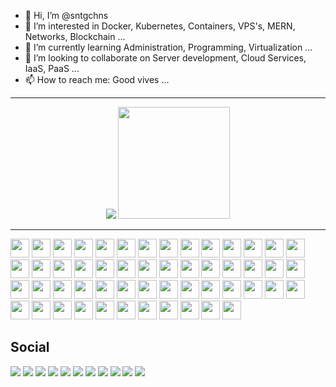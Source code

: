 - 👋 Hi, I’m @sntgchns
- 👀 I’m interested in Docker, Kubernetes, Containers, VPS's, MERN, Networks, Blockchain ...
- 🌱 I’m currently learning Administration, Programming, Virtualization ...
- 💞️ I’m looking to collaborate on Server development, Cloud Services, IaaS, PaaS ...
- 📫 How to reach me: Good vives ...
<hr>
<p align="center">
<img src="https://github-readme-stats.vercel.app/api?username=sntgchns&show_icons=true&theme=github_dark&hide=stars&line_height=27" />
<img src="https://github-readme-stats.vercel.app/api/top-langs/?username=sntgchns&theme=github_dark&langs_count=8" style="height:179px;" />
</p>
<!--<div>
<img height="24" width="24" src="https://cdn.jsdelivr.net/npm/simple-icons@v6/icons/html5.svg" />
<img height="24" width="24" src="https://cdn.jsdelivr.net/npm/simple-icons@v6/icons/css3.svg" />
<img height="24" width="24" src="https://cdn.jsdelivr.net/npm/simple-icons@v6/icons/javascript.svg" />
<img height="24" width="24" src="https://cdn.jsdelivr.net/npm/simple-icons@v6/icons/nodedotjs.svg" />
<img height="24" width="24" src="https://cdn.jsdelivr.net/npm/simple-icons@v6/icons/bootstrap.svg" />
<img height="24" width="24" src="https://cdn.jsdelivr.net/npm/simple-icons@v6/icons/jquery.svg" />
<img height="24" width="24" src="https://cdn.jsdelivr.net/npm/simple-icons@v6/icons/vuedotjs.svg" />
<img height="24" width="24" src="https://cdn.jsdelivr.net/npm/simple-icons@v6/icons/react.svg" />
<img height="24" width="24" src="https://cdn.jsdelivr.net/npm/simple-icons@v6/icons/python.svg" />
<img height="24" width="24" src="https://cdn.jsdelivr.net/npm/simple-icons@v6/icons/flask.svg" />
<img height="24" width="24" src="https://cdn.jsdelivr.net/npm/simple-icons@v6/icons/php.svg" />
<img height="24" width="24" src="https://cdn.jsdelivr.net/npm/simple-icons@v6/icons/cplusplus.svg" />
<img height="24" width="24" src="https://cdn.jsdelivr.net/npm/simple-icons@v6/icons/notepadplusplus.svg" />
<img height="24" width="24" src="https://cdn.jsdelivr.net/npm/simple-icons@v6/icons/visualstudiocode.svg" />
<img height="24" width="24" src="https://cdn.jsdelivr.net/npm/simple-icons@v6/icons/windowsterminal.svg" />
<img height="24" width="24" src="https://cdn.jsdelivr.net/npm/simple-icons@v6/icons/codepen.svg" />
<img height="24" width="24" src="https://cdn.jsdelivr.net/npm/simple-icons@v6/icons/fontawesome.svg" />
<img height="24" width="24" src="https://cdn.jsdelivr.net/npm/simple-icons@v6/icons/docker.svg" />
<img height="24" width="24" src="https://cdn.jsdelivr.net/npm/simple-icons@v6/icons/apache.svg" />
<img height="24" width="24" src="https://cdn.jsdelivr.net/npm/simple-icons@v6/icons/nginx.svg" />
<img height="24" width="24" src="https://cdn.jsdelivr.net/npm/simple-icons@v6/icons/openssl.svg" />
<img height="24" width="24" src="https://cdn.jsdelivr.net/npm/simple-icons@v6/icons/mysql.svg" />
<img height="24" width="24" src="https://cdn.jsdelivr.net/npm/simple-icons@v6/icons/phpmyadmin.svg" />
<img height="24" width="24" src="https://cdn.jsdelivr.net/npm/simple-icons@v6/icons/github.svg" />
<img height="24" width="24" src="https://cdn.jsdelivr.net/npm/simple-icons@v6/icons/godaddy.svg" />
<img height="24" width="24" src="https://cdn.jsdelivr.net/npm/simple-icons@v6/icons/adobephotoshop.svg" />
<img height="24" width="24" src="https://cdn.jsdelivr.net/npm/simple-icons@v6/icons/kubernetes.svg" />
<img height="24" width="24" src="https://cdn.jsdelivr.net/npm/simple-icons@v6/icons/mongodb.svg" />
<img height="24" width="24" src="https://cdn.jsdelivr.net/npm/simple-icons@v6/icons/mariadb.svg" />
<img height="24" width="24" src="https://cdn.jsdelivr.net/npm/simple-icons@v6/icons/serverless.svg" />
<img height="24" width="24" src="https://cdn.jsdelivr.net/npm/simple-icons@v6/icons/wireshark.svg" />
<img height="24" width="24" src="https://cdn.jsdelivr.net/npm/simple-icons@v6/icons/stackoverflow.svg" />
<img height="24" width="24" src="https://cdn.jsdelivr.net/npm/simple-icons@v6/icons/windows.svg" />
<img height="24" width="24" src="https://cdn.jsdelivr.net/npm/simple-icons@v6/icons/pihole.svg" />
<img height="24" width="24" src="https://cdn.jsdelivr.net/npm/simple-icons@v6/icons/ubuntu.svg" />
<img height="24" width="24" src="https://cdn.jsdelivr.net/npm/simple-icons@v6/icons/debian.svg" />
<img height="24" width="24" src="https://cdn.jsdelivr.net/npm/simple-icons@v6/icons/kalilinux.svg" />
<img height="24" width="24" src="https://cdn.jsdelivr.net/npm/simple-icons@v6/icons/linux.svg" />
<img height="24" width="24" src="https://cdn.jsdelivr.net/npm/simple-icons@v6/icons/android.svg" />
<img height="24" width="24" src="https://cdn.jsdelivr.net/npm/simple-icons@v6/icons/microsoftoffice.svg" />
<img height="24" width="24" src="https://cdn.jsdelivr.net/npm/simple-icons@v6/icons/microsoftedge.svg" />
<img height="24" width="24" src="https://cdn.jsdelivr.net/npm/simple-icons@v6/icons/google.svg" />
<img height="24" width="24" src="https://cdn.jsdelivr.net/npm/simple-icons@v6/icons/googleanalytics.svg" />
<img height="24" width="24" src="https://cdn.jsdelivr.net/npm/simple-icons@v6/icons/googleads.svg" />
<img height="24" width="24" src="https://cdn.jsdelivr.net/npm/simple-icons@v6/icons/sketchup.svg" />
<img height="24" width="24" src="https://cdn.jsdelivr.net/npm/simple-icons@v6/icons/blockchaindotcom.svg" />
<img height="24" width="24" src="https://cdn.jsdelivr.net/npm/simple-icons@v6/icons/hyperledger.svg" />
<img height="24" width="24" src="https://cdn.jsdelivr.net/npm/simple-icons@v6/icons/bitcoin.svg" />
<img height="24" width="24" src="https://cdn.jsdelivr.net/npm/simple-icons@v6/icons/ethereum.svg" />
<img height="24" width="24" src="https://cdn.jsdelivr.net/npm/simple-icons@v6/icons/tether.svg" />
<img height="24" width="24" src="https://cdn.jsdelivr.net/npm/simple-icons@v6/icons/intel.svg" />
<img height="24" width="24" src="https://cdn.jsdelivr.net/npm/simple-icons@v6/icons/instagram.svg" />
<img height="24" width="24" src="https://cdn.jsdelivr.net/npm/simple-icons@v6/icons/facebook.svg" />
<img height="24" width="24" src="https://cdn.jsdelivr.net/npm/simple-icons@v6/icons/whatsapp.svg" />
<img height="24" width="24" src="https://cdn.jsdelivr.net/npm/simple-icons@v6/icons/telegram.svg" />
<img height="24" width="24" src="https://cdn.jsdelivr.net/npm/simple-icons@v6/icons/twitter.svg" />
<img height="24" width="24" src="https://cdn.jsdelivr.net/npm/simple-icons@v6/icons/youtube.svg" />
<img height="24" width="24" src="https://cdn.jsdelivr.net/npm/simple-icons@v6/icons/youtubemusic.svg" />
</div>-->
<hr>
<div>
<img height="30" src="https://img.shields.io/badge/-HTML5-0d1117?logo=html5&logoColor=E34F26&style=flat-square" />
<img height="30" src="https://img.shields.io/badge/-CSS3-0d1117?logo=css3&logoColor=1572B6&style=flat-square" />
<img height="30" src="https://img.shields.io/badge/-JavaScript-0d1117?logo=javascript&logoColor=F7DF1E&style=flat-square" />
<img height="30" src="https://img.shields.io/badge/-NodeJS-0d1117?logo=nodedotjs&logoColor=339933&style=flat-square" />
<img height="30" src="https://img.shields.io/badge/-Bootstrap-0d1117?logo=bootstrap&logoColor=7952B3&style=flat-square" />
<img height="30" src="https://img.shields.io/badge/-jQuery-0d1117?logo=jquery&logoColor=0769AD&style=flat-square" />
<img height="30" src="https://img.shields.io/badge/-Vue.js-0d1117?logo=vuedotjs&logoColor=4FC08D&style=flat-square" />
<img height="30" src="https://img.shields.io/badge/-ReactJS-0d1117?logo=react&logoColor=61DAFB&style=flat-square" />
<img height="30" src="https://img.shields.io/badge/-Python-0d1117?logo=python&logoColor=3776AB&style=flat-square" />
<img height="30" src="https://img.shields.io/badge/-Flask-0d1117?logo=flask&logoColor=000000&style=flat-square" />
<img height="30" src="https://img.shields.io/badge/-PHP-0d1117?logo=php&logoColor=777BB4&style=flat-square" />
<img height="30" src="https://img.shields.io/badge/-C++-0d1117?logo=cplusplus&logoColor=00599C&style=flat-square" />
<img height="30" src="https://img.shields.io/badge/-Notepad++-0d1117?logo=notepadplusplus&logoColor=90E59A&style=flat-square" />
<img height="30" src="https://img.shields.io/badge/-VSCode-0d1117?logo=visualstudiocode&logoColor=007ACC&style=flat-square" />
<img height="30" src="https://img.shields.io/badge/-Windows%20Terminal-0d1117?logo=windowsterminal&logoColor=4D4D4D&style=flat-square" />
<img height="30" src="https://img.shields.io/badge/-HyperV-0d1117?logo=microsoft&logoColor=5E5E5E&style=flat-square" />
<img height="30" src="https://img.shields.io/badge/-CodePen-0d1117?logo=codepen&logoColor=000000&style=flat-square" />
<img height="30" src="https://img.shields.io/badge/-GitHub-0d1117?logo=github&logoColor=181717&style=flat-square" />
<img height="30" src="https://img.shields.io/badge/-Font%20Awesome-0d1117?logo=fontawesome&logoColor=339AF0&style=flat-square" />
<img height="30" src="https://img.shields.io/badge/-Docker-0d1117?logo=docker&logoColor=2496ED&style=flat-square" />
<img height="30" src="https://img.shields.io/badge/-Apache-0d1117?logo=apache&logoColor=D22128&style=flat-square" />
<img height="30" src="https://img.shields.io/badge/-NGINX-0d1117?logo=nginx&logoColor=009639&style=flat-square" />
<img height="30" src="https://img.shields.io/badge/-Let’s%20Encrypt-0d1117?logo=letsencrypt&logoColor=003A70&style=flat-square" />
<img height="30" src="https://img.shields.io/badge/-OpenSSL-0d1117?logo=openssl&logoColor=721412&style=flat-square" />
<img height="30" src="https://img.shields.io/badge/-MySQL-0d1117?logo=mysql&logoColor=4479A1&style=flat-square" />
<img height="30" src="https://img.shields.io/badge/-phpMyAdmin-0d1117?logo=phpmyadmin&logoColor=6C78AF&style=flat-square" />
<img height="30" src="https://img.shields.io/badge/-GoDaddy-0d1117?logo=godaddy&logoColor=1BDBDB&style=flat-square" />
<img height="30" src="https://img.shields.io/badge/-Photoshop-0d1117?logo=adobephotoshop&logoColor=31A8FF&style=flat-square" />
<img height="30" src="https://img.shields.io/badge/-Kubernetes-0d1117?logo=kubernetes&logoColor=326CE5&style=flat-square" />
<img height="30" src="https://img.shields.io/badge/-MongoDB-0d1117?logo=mongodb&logoColor=47A248A&style=flat-square" />
<img height="30" src="https://img.shields.io/badge/-MariaDB-0d1117?logo=mariadb&logoColor=003545&style=flat-square" />
<img height="30" src="https://img.shields.io/badge/-Serverless-0d1117?logo=serverless&logoColor=FD5750&style=flat-square" />
<img height="30" src="https://img.shields.io/badge/-Wireshark-0d1117?logo=wireshark&logoColor=1679A7&style=flat-square" />
<img height="30" src="https://img.shields.io/badge/-Stack%20Overflow-0d1117?logo=stackoverflow&logoColor=F58025&style=flat-square" />
<img height="30" src="https://img.shields.io/badge/-Windows-0d1117?logo=windows&logoColor=0078D6&style=flat-square" />
<img height="30" src="https://img.shields.io/badge/-Pihole-0d1117?logo=pihole&logoColor=96060C&style=flat-square" />
<img height="30" src="https://img.shields.io/badge/-Ubuntu-0d1117?logo=ubuntu&logoColor=E95420&style=flat-square" />
<img height="30" src="https://img.shields.io/badge/-Debian-0d1117?logo=debian&logoColor=A81D33&style=flat-square" />
<img height="30" src="https://img.shields.io/badge/-Kali%20Linux-0d1117?logo=kalilinux&logoColor=557C94&style=flat-square" />
<img height="30" src="https://img.shields.io/badge/-Linux-0d1117?logo=linux&logoColor=FCC624&style=flat-square" />
<img height="30" src="https://img.shields.io/badge/-Android-0d1117?logo=android&logoColor=3DDC84&style=flat-square" />
<img height="30" src="https://img.shields.io/badge/-Microsoft%20Office-0d1117?logo=microsoftoffice&logoColor=D83B01&style=flat-square" />
<img height="30" src="https://img.shields.io/badge/-Microsoft%20Edge-0d1117?logo=microsoftedge&logoColor=0078D7&style=flat-square" />
<img height="30" src="https://img.shields.io/badge/-Google-0d1117?logo=google&logoColor=4285F4&style=flat-square" />
<img height="30" src="https://img.shields.io/badge/-Google%20Analytics-0d1117?logo=googleanalytics&logoColor=E37400&style=flat-square" />
<img height="30" src="https://img.shields.io/badge/-Google%20Ads-0d1117?logo=googleads&logoColor=4285F4&style=flat-square" />
<img height="30" src="https://img.shields.io/badge/-Google%20My%20Business-0d1117?logo=googlemybusiness&logoColor=4285F4&style=flat-square" />
<img height="30" src="https://img.shields.io/badge/-SketchUp-0d1117?logo=sketchup&logoColor=005F9E&style=flat-square" />
<img height="30" src="https://img.shields.io/badge/-Blockchain.com-0d1117?logo=blockchaindotcom&logoColor=121D33&style=flat-square" />
<img height="30" src="https://img.shields.io/badge/-Hyperledger-0d1117?logo=hyperledger&logoColor=2F3134&style=flat-square" />
<img height="30" src="https://img.shields.io/badge/-Bitcoin-0d1117?logo=bitcoin&logoColor=F7931A&style=flat-square" />
<img height="30" src="https://img.shields.io/badge/-Ethereum-0d1117?logo=ethereum&logoColor=3C3C3D&style=flat-square" />
<img height="30" src="https://img.shields.io/badge/-Tether-0d1117?logo=tether&logoColor=50AF95&style=flat-square" />
</div>
<h2>Social</h2>
<div>
<a href="https://www.instagram.com/santiagochinas/"><img src="https://img.shields.io/badge/-Instagram-0d1117?logo=instagram&logoColor=E4405F&style=flat-square" /></a>
<a href="https://www.facebook.com/sntgchns"><img src="https://img.shields.io/badge/-Facebook-0d1117?logo=facebook&logoColor=1877F2&style=flat-square" /></a>
<a href="https://wa.me/5492944960009"><img src="https://img.shields.io/badge/-WhatsApp-0d1117?logo=whatsapp&logoColor=25D366&style=flat-square" /></a>
<a href="https://linkedin.com/in/sntgchns"><img src="https://img.shields.io/badge/-LinkedIn-0d1117?logo=linkedin&logoColor=0A66C2&style=flat-square" /></a>
<a href=""><img src="https://img.shields.io/badge/-Telegram-0d1117?logo=telegram&logoColor=26A5E4&style=flat-square" /></a>
<a href=""><img src="https://img.shields.io/badge/-Discord-0d1117?logo=discord&logoColor=5865F2&style=flat-square" /></a>
<a href="https://twitter.com/santiagochinas"><img src="https://img.shields.io/badge/-Twitter-0d1117?logo=twitter&logoColor=1DA1F2&style=flat-square" /></a>
<a href=""><img src="https://img.shields.io/badge/-YouTube-0d1117?logo=youtube&logoColor=FF0000&style=flat-square" /></a>
<a href="https://music.youtube.com/watch?v=U6eFQDaJmnk&list=RDAMVMU6eFQDaJmnk"><img src="https://img.shields.io/badge/-YouTube%20Music-0d1117?logo=youtubemusic&logoColor=FF0000&style=flat-square" /></a>
<a href="mailto:santiagosonora@gmail.com"><img src="https://img.shields.io/badge/-Gmail-0d1117?logo=gmail&logoColor=EA4335&style=flat-square" /></a>
<a href="mailto:santiagochinas@hotmail.com"><img src="https://img.shields.io/badge/-Outlook-0d1117?logo=microsoftoutlook&logoColor=0078D4&style=flat-square" /></a>
</div>

<!---
sntgchns/sntgchns is a ✨ special ✨ repository because its `README.md` (this file) appears on your GitHub profile.
You can click the Preview link to take a look at your changes.
--->
